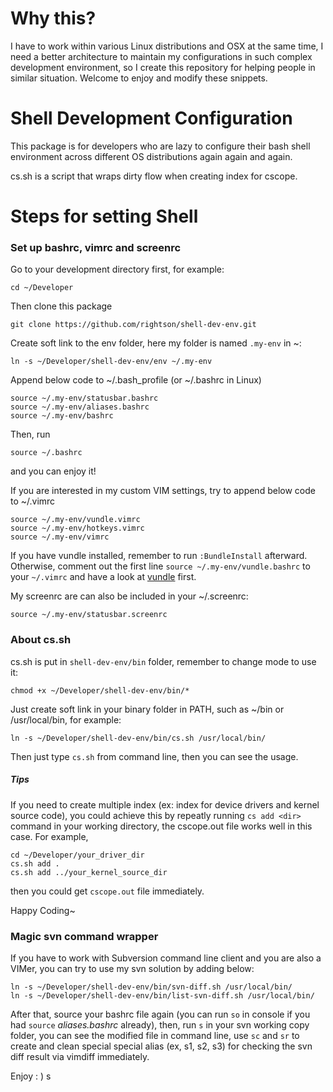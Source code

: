 Why this?
===================

I have to work within various Linux distributions and OSX at the same time, I need a better architecture to maintain my configurations in such complex development environment, so I create this repository for helping people in similar situation. Welcome to enjoy and modify these snippets.

Shell Development Configuration
===================

This package is for developers who are lazy to configure their bash shell environment across different OS distributions again again and again.

cs.sh is a script that wraps dirty flow when creating index for cscope.

Steps for setting Shell
============

### Set up bashrc, vimrc and screenrc

Go to your development directory first, for example:

	cd ~/Developer 

Then clone this package

	git clone https://github.com/rightson/shell-dev-env.git

Create soft link to the env folder, here my folder is named `.my-env` in ~:

	ln -s ~/Developer/shell-dev-env/env ~/.my-env

Append below code to ~/.bash_profile (or ~/.bashrc in Linux)
 
	source ~/.my-env/statusbar.bashrc
	source ~/.my-env/aliases.bashrc 
	source ~/.my-env/bashrc

Then, run

	source ~/.bashrc
	
and you can enjoy it!
	
If you are interested in my custom VIM settings, try to append below code to ~/.vimrc

	source ~/.my-env/vundle.vimrc  
	source ~/.my-env/hotkeys.vimrc
	source ~/.my-env/vimrc
	
If you have vundle installed, remember to run `:BundleInstall` afterward. 
Otherwise, comment out the first line `source ~/.my-env/vundle.bashrc` to your `~/.vimrc`
 and have a look at [vundle](https://github.com/gmarik/vundle) first.

My screenrc are can also be included in your ~/.screenrc:

	source ~/.my-env/statusbar.screenrc


### About cs.sh

cs.sh is put in `shell-dev-env/bin` folder, remember to change mode to use it:

	chmod +x ~/Developer/shell-dev-env/bin/*

Just create soft link in your binary folder in PATH, such as ~/bin or /usr/local/bin, for example:

	ln -s ~/Developer/shell-dev-env/bin/cs.sh /usr/local/bin/	
Then just type `cs.sh` from command line, then you can see the usage.

##### Tips

If you need to create multiple index (ex: index for device drivers and kernel source code), you could achieve this by repeatly running `cs add <dir>` command in your working directory, the cscope.out file works well in this case. For example,

	cd ~/Developer/your_driver_dir
	cs.sh add .
	cs.sh add ../your_kernel_source_dir
	
then you could get `cscope.out` file immediately.

Happy Coding~


### Magic svn command wrapper

If you have to work with Subversion command line client and you are also a VIMer, you can try to use my svn solution by adding below:

	ln -s ~/Developer/shell-dev-env/bin/svn-diff.sh /usr/local/bin/
	ln -s ~/Developer/shell-dev-env/bin/list-svn-diff.sh /usr/local/bin/

After that, source your bashrc file again (you can run `so` in console if you had `source` *aliases.bashrc* already), then, run `s` in your svn working copy folder, you can see the modified file in command line, use `sc` and `sr` to create and clean special special alias (ex, s1, s2, s3) for checking the svn diff result via vimdiff immediately.


Enjoy : )
s
